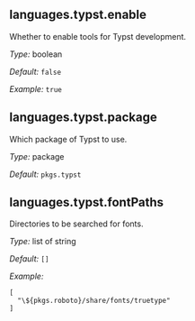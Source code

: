 [comment]: # (Do not edit this file as it is autogenerated. Go to docs/individual-docs if you want to make edits.)


[comment]: # (Please add your documentation on top of this line)

## languages\.typst\.enable

Whether to enable tools for Typst development\.



*Type:*
boolean



*Default:*
` false `



*Example:*
` true `



## languages\.typst\.package



Which package of Typst to use\.



*Type:*
package



*Default:*
` pkgs.typst `



## languages\.typst\.fontPaths



Directories to be searched for fonts\.



*Type:*
list of string



*Default:*
` [] `



*Example:*

```
[
  "\${pkgs.roboto}/share/fonts/truetype"
]
```
